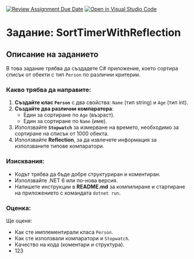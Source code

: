 [![Review Assignment Due Date](https://classroom.github.com/assets/deadline-readme-button-22041afd0340ce965d47ae6ef1cefeee28c7c493a6346c4f15d667ab976d596c.svg)](https://classroom.github.com/a/4Eqigsp5)
[![Open in Visual Studio Code](https://classroom.github.com/assets/open-in-vscode-2e0aaae1b6195c2367325f4f02e2d04e9abb55f0b24a779b69b11b9e10269abc.svg)](https://classroom.github.com/online_ide?assignment_repo_id=19464981&assignment_repo_type=AssignmentRepo)
# Задание: SortTimerWithReflection

## Описание на заданието

В това задание трябва да създадете C# приложение, което сортира списък от обекти с тип `Person` по различни критерии.

### Какво трябва да направите:
1. **Създайте клас `Person`** с два свойства: `Name` (тип string) и `Age` (тип int).
2. **Създайте два различни компаратора**:
    - Един за сортиране по `Age` (възраст).
    - Един за сортиране по `Name` (име).
3. Използвайте **`Stopwatch`** за измерване на времето, необходимо за сортиране на списък от 1000 обекта.
4. Използвайте **Reflection**, за да извлечете информация за използваните типове компаратори.

### Изисквания:
- Кодът трябва да бъде добре структуриран и коментиран.
- Използвайте .NET 6 или по-нова версия.
- Напишете инструкции в **README.md** за компилиране и стартиране на приложението с командата `dotnet run`.

### Оценка:
Ще оценя:
- Как сте имплементирали класа `Person`.
- Как сте използвали компаратори и `Stopwatch`.
- Качество на кода (коментари и структура).
- 123
